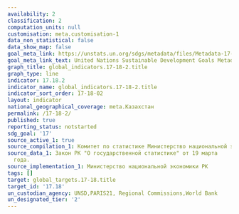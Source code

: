 ```yaml
---
availability: 2
classification: 2
computation_units: null
customisation: meta.customisation-1
data_non_statistical: false
data_show_map: false
goal_meta_link: https://unstats.un.org/sdgs/metadata/files/Metadata-17-18-02.pdf
goal_meta_link_text: United Nations Sustainable Development Goals Metadata (pdf 468kB)
graph_title: global_indicators.17-18-2.title
graph_type: line
indicator: 17.18.2
indicator_name: global_indicators.17-18-2.title
indicator_sort_order: 17-18-02
layout: indicator
national_geographical_coverage: meta.Казахстан
permalink: /17-18-2/
published: true
reporting_status: notstarted
sdg_goal: '17'
source_active_1: true
source_compilation_1: Комитет по статистике Министерство национальной экономики РК
source_data_1: Закон РК "О государственной статистике" от 19 марта              2010
  года.
source_implementation_1: Министерство национальной экономики РК
tags: []
target: global_targets.17-18.title
target_id: '17.18'
un_custodian_agency: UNSD,PARIS21, Regional Commissions,World Bank
un_designated_tier: '2'
---
```

